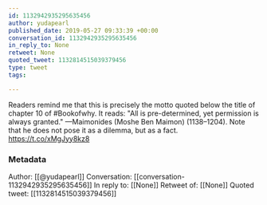 ```yaml
---
id: 1132942935295635456
author: yudapearl
published_date: 2019-05-27 09:33:39 +00:00
conversation_id: 1132942935295635456
in_reply_to: None
retweet: None
quoted_tweet: 1132814515039379456
type: tweet
tags:

---
```


Readers remind me that this is precisely the motto quoted below the title of chapter 10 of #Bookofwhy. It reads: "All is pre-determined, yet permission is always granted." —Maimonides (Moshe Ben Maimon) (1138–1204). Note that he does not pose it as a dilemma, but as a fact. https://t.co/xMgJyy8kz8

### Metadata

Author: [[@yudapearl]]
Conversation: [[conversation-1132942935295635456]]
In reply to: [[None]]
Retweet of: [[None]]
Quoted tweet: [[1132814515039379456]]
